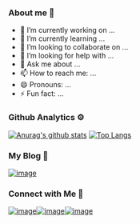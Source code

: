 ### About me 👋
- 🔭 I’m currently working on ...
- 🌱 I’m currently learning ...
- 👯 I’m looking to collaborate on ...
- 🤔 I’m looking for help with ...
- 💬 Ask me about ...
- 📫 How to reach me: ...
- 😄 Pronouns: ...
- ⚡ Fun fact: ...

### Github Analytics ⚙️

[![Anurag's github stats](https://github-readme-stats.vercel.app/api?username=qaz6209031&count_private=true&show_icons=true&theme=vue-dark)](https://github.com/anuraghazra/github-readme-stats)
[![Top Langs](https://github-readme-stats.vercel.app/api/top-langs/?username=qaz6209031&layout=compact&theme=vue-dark&langs_count=8)](https://github.com/anuraghazra/github-readme-stats)

### My Blog :open_book:
[![image](https://img.shields.io/badge/Medium-12100E?style=for-the-badge&logo=medium&logoColor=white)](https://kai-chin.medium.com/)

### Connect with Me :handshake:

[![image](https://img.shields.io/badge/LinkedIn-0077B5?style=for-the-badge&logo=linkedin&logoColor=white)](https://www.linkedin.com/in/kai-chin-huang-6938b2170/)[![image](https://img.shields.io/badge/@perry___Huang-E4405F?style=for-the-badge&logo=instagram&logoColor=white)](https://www.instagram.com/perry____huang/)[![image](https://img.shields.io/badge/Facebook-1877F2?style=for-the-badge&logo=facebook&logoColor=white)](https://www.facebook.com/profile.php?id=100001374891989)
